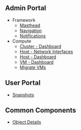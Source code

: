 ## Admin Portal
* Framework
  * [Masthead](https://ovirt.github.io/ovirt-design/admin-ui/framework/masthead)
  * [Navigation](https://ovirt.github.io/ovirt-design/admin-ui/framework/navigation)
  * [Notifications](https://ovirt.github.io/ovirt-design/admin-ui/framework/notifications)
* Compute
  * [Cluster - Dashboard](https://ovirt.github.io/ovirt-design/admin-ui/compute/cluster-dashboard)
  * [Host - Network Interfaces](https://ovirt.github.io/ovirt-design/admin-ui/compute/host-network-interfaces)
  * [Host - Dashboard](https://ovirt.github.io/ovirt-design/admin-ui/compute/host-dashboard)
  * [VM - Dashboard](https://ovirt.github.io/ovirt-design/admin-ui/compute/vm-dashboard)
  * [Migrate VMs](https://ovirt.github.io/ovirt-design/admin-ui/compute/migrate-vms)

## User Portal
  * [Snapshots](https://ovirt.github.io/ovirt-design/user-portal/snapshots)
  
## Common Components
*  [Object Details](https://ovirt.github.io/ovirt-design/common/object-details)

